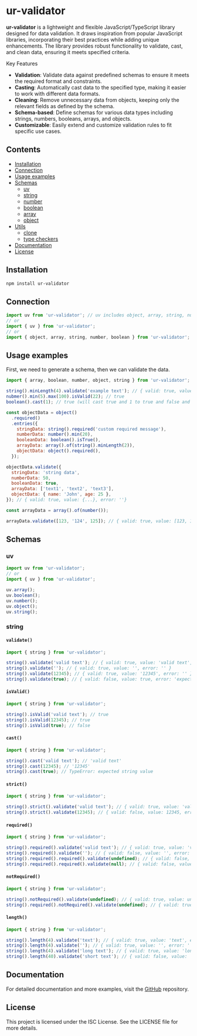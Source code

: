 # ur-validator

**ur-validator** is a lightweight and flexible JavaScript/TypeScript library designed for data validation. It draws inspiration from popular JavaScript libraries, incorporating their best practices while adding unique enhancements. The library provides robust functionality to validate, cast, and clean data, ensuring it meets specified criteria.

Key Features

- **Validation**: Validate data against predefined schemas to ensure it meets the required format and constraints.
- **Casting**: Automatically cast data to the specified type, making it easier to work with different data formats.
- **Cleaning**: Remove unnecessary data from objects, keeping only the relevant fields as defined by the schema.
- **Schema-based**: Define schemas for various data types including strings, numbers, booleans, arrays, and objects.
- **Customizable**: Easily extend and customize validation rules to fit specific use cases.

## Сontents

- [Installation](#installation)
- [Connection](#connection)
- [Usage examples](#usage-examples)
- [Schemas](#schemas)
  - [uv](#uv)
  - [string](#string)
  - [number](#number)
  - [boolean](#boolean)
  - [array](#array)
  - [object](#object)
- [Utils](#utils)
  - [clone](#clone)
  - [type checkers](#type-checkers)
- [Documentation](#documentation)
- [License](#license)

## Installation

```sh
npm install ur-validator
```

## Connection

```js
import uv from 'ur-validator'; // uv includes object, array, string, number, boolean schemas
// or
import { uv } from 'ur-validator';
// or
import { object, array, string, number, boolean } from 'ur-validator';
```

## Usage examples

First, we need to generate a schema, then we can validate the data.

```js
import { array, boolean, number, object, string } from 'ur-validator';

string().minLength(4).validate('example text'); // { valid: true, value: 'example text', error: ''}
nubmer().min(5).max(100).isValid(22); // true
boolean().cast(1); // true (will cast true and 1 to true and false and 0 to false if strict mode is not enabled)

const objectData = object()
  .required()
  .entries({
    stringData: string().required('custom required message'),
    numberData: number().min(20),
    booleanData: boolean().isTrue(),
    arrayData: array().of(string().minLength(2)),
    objectData: object().required(),
  });

objectData.validate({
  stringData: 'string data',
  numberData: 50,
  booleanData: true,
  arrayData: ['text1', 'text2', 'text3'],
  objectData: { name: 'John', age: 25 },
}); // { valid: true, value: {...}, error: ''}

const arrayData = array().of(number());

arrayData.validate([123, '124', 125]); // { valid: true, value: [123, 124, 125], error: ''}
```

## Schemas

### uv

```js
import uv from 'ur-validator';
// or
import { uv } from 'ur-validator';

uv.array();
uv.boolean();
uv.number();
uv.object();
uv.string();
```

### string

#### `validate()`

```js
import { string } from 'ur-validator';

string().validate('valid text'); // { valid: true, value: 'valid text', error: '' }
string().validate(''); // { valid: true, value: '', error: '' }
string().validate(12345); // { valid: true, value: '12345', error: '' }
string().validate(true); // { valid: false, value: true, error: 'expected string value' }
```

#### `isValid()`

```js
import { string } from 'ur-validator';

string().isValid('valid text'); // true
string().isValid(12345); // true
string().isValid(true); // false
```

#### `cast()`

```js
import { string } from 'ur-validator';

string().cast('valid text'); // 'valid text'
string().cast(12345); // '12345'
string().cast(true); // TypeError: expected string value
```

#### `strict()`

```js
import { string } from 'ur-validator';

string().strict().validate('valid text'); // { valid: true, value: 'valid text', error: '' }
string().strict().validate(12345); // { valid: false, value: 12345, error: 'expected string value' }
```

#### `required()`

```js
import { string } from 'ur-validator';

string().required().validate('valid text'); // { valid: true, value: 'valid text', error: '' }
string().required().validate(''); // { valid: false, value: '', error: 'required field' }
string().required().required().validate(undefined); // { valid: false, value: undefined, error: 'required field' }
string().required().required().validate(null); // { valid: false, value: null, error: 'required field' }
```

#### `notRequired()`

```js
import { string } from 'ur-validator';

string().notRequired().validate(undefined); // { valid: true, value: undefined, error: '' }
string().required().notRequired().validate(undefined); // { valid: true, value: undefined, error: '' }
```

#### `length()`

```js
import { string } from 'ur-validator';

string().length(4).validate('text'); // { valid: true, value: 'text', error: '' }
string().length(4).validate(''); // { valid: true, value: '', error: '' }
string().length(4).validate('long text'); // { valid: true, value: 'long text', error: 'field length must be 4 characters' }
string().length(40).validate('short text'); // { valid: false, value: 'short text', error: 'field length must be 40 characters' }
```

## Documentation

For detailed documentation and more examples, visit the [GitHub](https://github.com/ur-apps/validator#readme) repository.

## License

This project is licensed under the ISC License. See the LICENSE file for more details.
